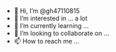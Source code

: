- 👋 Hi, I’m @gh47110815
- 👀 I’m interested in ... a lot
- 🌱 I’m currently learning ...  
- 💞️ I’m looking to collaborate on ... 
- 📫 How to reach me ...

<!---
gh47110815/gh47110815 is a ✨ special ✨ repository because its `README.md` (this file) appears on your GitHub profile.
You can click the Preview link to take a look at your changes.
--->
